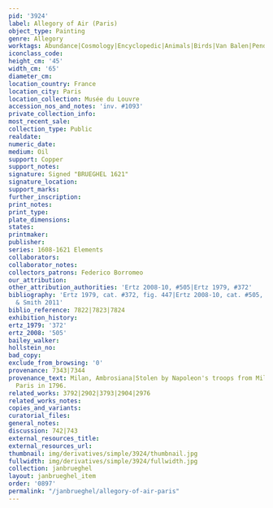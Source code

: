```yaml
---
pid: '3924'
label: Allegory of Air (Paris)
object_type: Painting
genre: Allegory
worktags: Abundance|Cosmology|Encyclopedic|Animals|Birds|Van Balen|Pendant|Nude|Landscape|Telescope
iconclass_code:
height_cm: '45'
width_cm: '65'
diameter_cm:
location_country: France
location_city: Paris
location_collection: Musée du Louvre
accession_nos_and_notes: 'inv. #1093'
private_collection_info:
most_recent_sale:
collection_type: Public
realdate:
numeric_date:
medium: Oil
support: Copper
support_notes:
signature: Signed "BRUEGHEL 1621"
signature_location:
support_marks:
further_inscription:
print_notes:
print_type:
plate_dimensions:
states:
printmaker:
publisher:
series: 1608-1621 Elements
collaborators:
collaborator_notes:
collectors_patrons: Federico Borromeo
our_attribution:
other_attribution_authorities: 'Ertz 2008-10, #505|Ertz 1979, #372'
bibliography: 'Ertz 1979, cat. #372, fig. 447|Ertz 2008-10, cat. #505, pp. 1058-61|Rikken
  & Smith 2011'
biblio_reference: 7822|7823|7824
exhibition_history:
ertz_1979: '372'
ertz_2008: '505'
bailey_walker:
hollstein_no:
bad_copy:
exclude_from_browsing: '0'
provenance: 7343|7344
provenance_text: Milan, Ambrosiana|Stolen by Napoleon's troops from Milan, sent to
  Paris in 1796.
related_works: 3792|2902|3793|2904|2976
related_works_notes:
copies_and_variants:
curatorial_files:
general_notes:
discussion: 742|743
external_resources_title:
external_resources_url:
thumbnail: img/derivatives/simple/3924/thumbnail.jpg
fullwidth: img/derivatives/simple/3924/fullwidth.jpg
collection: janbrueghel
layout: janbrueghel_item
order: '0897'
permalink: "/janbrueghel/allegory-of-air-paris"
---
```

